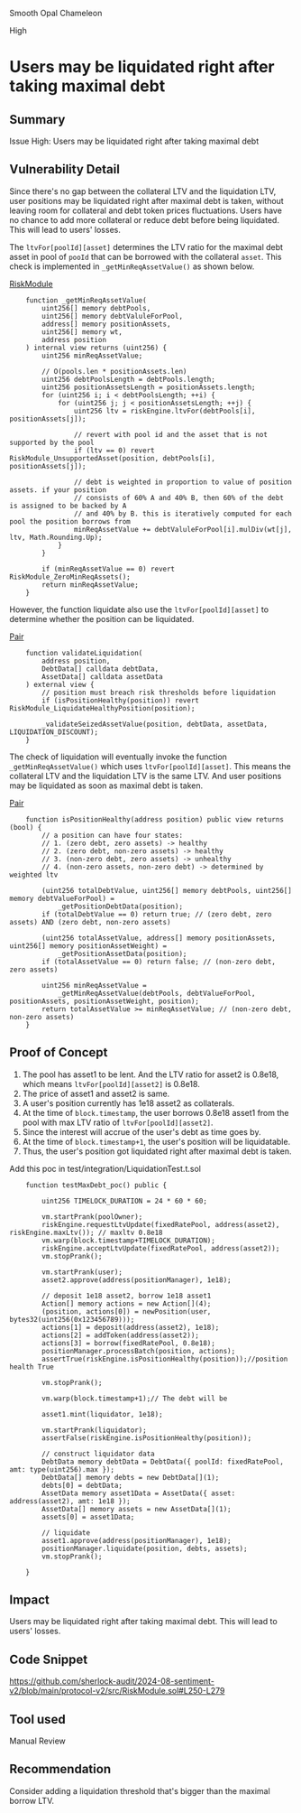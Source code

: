 Smooth Opal Chameleon

High

# Users may be liquidated right after taking maximal debt

## Summary
Issue High: Users may be liquidated right after taking maximal debt

## Vulnerability Detail

Since there's no gap between the collateral LTV and the liquidation LTV, user positions may be liquidated right after maximal debt is taken, without leaving room for collateral and debt token prices fluctuations. Users have no chance to add more collateral or reduce debt before being liquidated. This will lead to users' losses.

The `ltvFor[poolId][asset]` determines the LTV ratio for the maximal debt asset in pool of `pooId` that can be borrowed with the collateral `asset`. This check is implemented in `_getMinReqAssetValue()` as shown below.

[RiskModule](https://github.com/sherlock-audit/2024-08-sentiment-v2/blob/main/protocol-v2/src/RiskModule.sol#L250-L279)

```solidity
    function _getMinReqAssetValue(
        uint256[] memory debtPools,
        uint256[] memory debtValuleForPool,
        address[] memory positionAssets,
        uint256[] memory wt,
        address position
    ) internal view returns (uint256) {
        uint256 minReqAssetValue;

        // O(pools.len * positionAssets.len)
        uint256 debtPoolsLength = debtPools.length;
        uint256 positionAssetsLength = positionAssets.length;
        for (uint256 i; i < debtPoolsLength; ++i) {
            for (uint256 j; j < positionAssetsLength; ++j) {
                uint256 ltv = riskEngine.ltvFor(debtPools[i], positionAssets[j]);

                // revert with pool id and the asset that is not supported by the pool
                if (ltv == 0) revert RiskModule_UnsupportedAsset(position, debtPools[i], positionAssets[j]);

                // debt is weighted in proportion to value of position assets. if your position
                // consists of 60% A and 40% B, then 60% of the debt is assigned to be backed by A
                // and 40% by B. this is iteratively computed for each pool the position borrows from
                minReqAssetValue += debtValuleForPool[i].mulDiv(wt[j], ltv, Math.Rounding.Up);
            }
        }

        if (minReqAssetValue == 0) revert RiskModule_ZeroMinReqAssets();
        return minReqAssetValue;
    }
```

However, the function liquidate also use the `ltvFor[poolId][asset]` to determine whether the position can be liquidated.

[Pair](https://github.com/sherlock-audit/2024-06-velocimeter/blob/main/v4-contracts/contracts/Pair.sol#L111-L120)

```solidity
    function validateLiquidation(
        address position,
        DebtData[] calldata debtData,
        AssetData[] calldata assetData
    ) external view {
        // position must breach risk thresholds before liquidation
        if (isPositionHealthy(position)) revert RiskModule_LiquidateHealthyPosition(position);

        _validateSeizedAssetValue(position, debtData, assetData, LIQUIDATION_DISCOUNT);
    }
```

The check of liquidation will eventually invoke the function `_getMinReqAssetValue()` which uses `ltvFor[poolId][asset]`. This means the collateral LTV and the liquidation LTV is the same LTV. And user positions may be liquidated as soon as maximal debt is taken.

[Pair](https://github.com/sherlock-audit/2024-06-velocimeter/blob/main/v4-contracts/contracts/Pair.sol#L67-L85)

```solidity
    function isPositionHealthy(address position) public view returns (bool) {
        // a position can have four states:
        // 1. (zero debt, zero assets) -> healthy
        // 2. (zero debt, non-zero assets) -> healthy
        // 3. (non-zero debt, zero assets) -> unhealthy
        // 4. (non-zero assets, non-zero debt) -> determined by weighted ltv

        (uint256 totalDebtValue, uint256[] memory debtPools, uint256[] memory debtValueForPool) =
            _getPositionDebtData(position);
        if (totalDebtValue == 0) return true; // (zero debt, zero assets) AND (zero debt, non-zero assets)

        (uint256 totalAssetValue, address[] memory positionAssets, uint256[] memory positionAssetWeight) =
            _getPositionAssetData(position);
        if (totalAssetValue == 0) return false; // (non-zero debt, zero assets)

        uint256 minReqAssetValue =
            _getMinReqAssetValue(debtPools, debtValueForPool, positionAssets, positionAssetWeight, position);
        return totalAssetValue >= minReqAssetValue; // (non-zero debt, non-zero assets)
    }
```

## Proof of Concept

1. The pool has asset1 to be lent. And the LTV ratio for asset2 is 0.8e18, which means `ltvFor[poolId][asset2]` is 0.8e18.
2. The price of asset1 and asset2 is same.
3. A user's position currently has 1e18 asset2 as collaterals.
4. At the time of `block.timestamp`, the user borrows 0.8e18 asset1 from the pool with max LTV ratio of `ltvFor[poolId][asset2]`.
5. Since the interest will accrue of the user's debt as time goes by.
6. At the time of `block.timestamp+1`, the user's position will be liquidatable.
7. Thus, the user's position got liquidated right after maximal debt is taken.

Add this poc in test/integration/LiquidationTest.t.sol

```solidity
    function testMaxDebt_poc() public {
      
        uint256 TIMELOCK_DURATION = 24 * 60 * 60;

        vm.startPrank(poolOwner);
        riskEngine.requestLtvUpdate(fixedRatePool, address(asset2), riskEngine.maxLtv()); // maxltv 0.8e18
        vm.warp(block.timestamp+TIMELOCK_DURATION);
        riskEngine.acceptLtvUpdate(fixedRatePool, address(asset2));
        vm.stopPrank();
        
        vm.startPrank(user);
        asset2.approve(address(positionManager), 1e18);

        // deposit 1e18 asset2, borrow 1e18 asset1
        Action[] memory actions = new Action[](4);
        (position, actions[0]) = newPosition(user, bytes32(uint256(0x123456789)));
        actions[1] = deposit(address(asset2), 1e18);
        actions[2] = addToken(address(asset2));
        actions[3] = borrow(fixedRatePool, 0.8e18);
        positionManager.processBatch(position, actions);
        assertTrue(riskEngine.isPositionHealthy(position));//position health True

        vm.stopPrank();

        vm.warp(block.timestamp+1);// The debt will be 

        asset1.mint(liquidator, 1e18);

        vm.startPrank(liquidator);
        assertFalse(riskEngine.isPositionHealthy(position));

        // construct liquidator data
        DebtData memory debtData = DebtData({ poolId: fixedRatePool, amt: type(uint256).max });
        DebtData[] memory debts = new DebtData[](1);
        debts[0] = debtData;
        AssetData memory asset1Data = AssetData({ asset: address(asset2), amt: 1e18 });
        AssetData[] memory assets = new AssetData[](1);
        assets[0] = asset1Data;

        // liquidate
        asset1.approve(address(positionManager), 1e18);
        positionManager.liquidate(position, debts, assets);
        vm.stopPrank();

    }
```



## Impact

Users may be liquidated right after taking maximal debt. This will lead to users' losses.


## Code Snippet

https://github.com/sherlock-audit/2024-08-sentiment-v2/blob/main/protocol-v2/src/RiskModule.sol#L250-L279

## Tool used
Manual Review

## Recommendation

Consider adding a liquidation threshold that's bigger than the maximal borrow LTV.